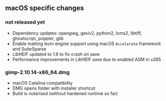 ## macOS specific changes

### not released yet

- Dependency updates: openjpeg, gexiv2, python2, lcms2, libtiff, ghostscript, poppler, glib
- Enable matting levin engine support using macOS `Accelerate` framework and SuiteSparse
- LibHEIF updated to 1.6 to fix crash on save
- Performance improvements in LibHEIF save due to enabled ASM in x265

### gimp-2.10.14-x86_64.dmg

- macOS Catalina compatibility
- DMG opens folder with installer shortcut
- Build is notarised (without hardened runtime so far)

